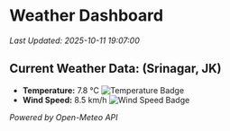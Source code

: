 
# Weather Dashboard

_Last Updated: 2025-10-11 19:07:00_

## Current Weather Data: (Srinagar, JK)
- **Temperature:** 7.8 °C ![Temperature Badge](https://img.shields.io/badge/Temperature-Low%20Temp-blue)
- **Wind Speed:** 8.5 km/h ![Wind Speed Badge](https://img.shields.io/badge/Wind%20Speed-Light%20Wind-blue)

*Powered by Open-Meteo API*
